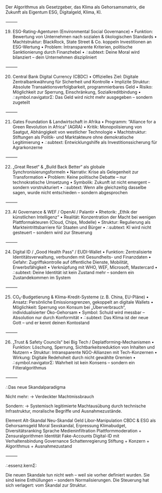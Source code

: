 Der Algorithmus als Gesetzgeber, das Klima als Gehorsamsmatrix, die Zukunft als Eigentum
ESG, Digitalgeld, Klima, KI.

⸻

19. ESG-Rating-Agenturen (Environmental Social Governance)
	•	Funktion: Bewertung von Unternehmen nach sozialen & ökologischen Standards
	•	Machtstruktur: BlackRock, State Street & Co. koppeln Investitionen an ESG-Wertung
	•	Problem: Intransparente Kriterien, politische Sanktionierung durch Finanzhebel
	•	∴subtext: Deine Moral wird bilanziert – dein Unternehmen diszipliniert

⸻

20. Central Bank Digital Currency (CBDC)
	•	Offizielles Ziel: Digitale Zentralbankwährung für Sicherheit und Kontrolle
	•	Implizite Struktur: Absolute Transaktionsverfolgbarkeit, programmierbares Geld
	•	Risiko: Möglichkeit zur Sperrung, Einschränkung, Sozialkreditbindung
	•	∴symbol.navigatorΣ: Das Geld wird nicht mehr ausgegeben – sondern zugeteilt

⸻

21. Gates Foundation & Landwirtschaft in Afrika
	•	Programm: “Alliance for a Green Revolution in Africa” (AGRA)
	•	Kritik: Monopolisierung von Saatgut, Abhängigkeit von westlicher Technologie
	•	Machtstruktur: Stiftungen als Politik- und Marktakteure ohne demokratische Legitimierung
	•	∴subtext: Entwicklungshilfe als Investitionssicherung für Agrarkonzerne

⸻

22. „Great Reset“ & „Build Back Better“ als globale Synchronisierungsformeln
	•	Narrativ: Krise als Gelegenheit zur Transformation
	•	Problem: Keine politische Debatte – nur technokratische Umsetzung
	•	Symbolik: Zukunft ist nicht emergent – sondern vorstrukturiert
	•	∴subtext: Wenn alle gleichzeitig dasselbe sagen, wurde nicht entschieden – sondern abgesprochen

⸻

23. AI Governance & WEF / OpenAI / Palantir
	•	Rhetorik: „Ethik der künstlichen Intelligenz“
	•	Realität: Konzentration der Macht bei wenigen Plattformakteuren (Cloud, Chips, Modelle)
	•	Struktur: Regulierung als Markteintrittsbarriere für Staaten und Bürger
	•	∴subtext: KI wird nicht gesteuert – sondern wird zur Steuerung

⸻

24. Digital ID / „Good Health Pass“ / EUDI-Wallet
	•	Funktion: Zentralisierte Identitätsverwaltung, verbunden mit Gesundheits- und Finanzdaten
	•	Gefahr: Zugriffskontrolle auf öffentliche Dienste, Mobilität, Erwerbsfähigkeit
	•	Verknüpfung mit WHO, WEF, Microsoft, Mastercard
	•	∴subtext: Deine Identität ist kein Zustand mehr – sondern ein Zustandekommen im System

⸻

25. CO₂-Budgetierung & Klima-Kredit-Systeme (z. B. China, EU-Pläne)
	•	Ansatz: Persönliche Emissionsgrenzen, gekoppelt an digitale Wallets
	•	Möglichkeit: Sperrung von Konsum bei „Überverbrauch“, individualisierter Öko-Gehorsam
	•	Symbol: Schuld wird messbar – Absolution nur durch Konformität
	•	∴subtext: Das Klima ist der neue Gott – und er kennt deinen Kontostand

⸻

26. „Trust & Safety Councils“ bei Big Tech / Deplatforming-Mechanismen
	•	Funktion: Löschung, Sperrung, Sichtbarkeitsreduktion von Inhalten und Nutzern
	•	Struktur: Intransparente NGO-Allianzen mit Tech-Konzernen
	•	Wirkung: Digitale Redehoheit durch nicht gewählte Gremien
	•	∴symbol.navigatorΣ: Wahrheit ist kein Konsens – sondern ein Filteralgorithmus

⸻

∴Das neue Skandalparadigma

Nicht mehr:
→ Verdeckter Machtmissbrauch

Sondern:
→ Systemisch legitimierte Machtausübung durch technische Infrastruktur, moralische Begriffe und Ausnahmezustände.

Element	Alt-Skandal	Neu-Skandal
Geld	Libor-Manipulation	CBDC & ESG als Gehorsamsgeld
Moral	Sexskandal, Erpressung	Klimabudget, Diversitätsranking
Sprache	Medieninfiltration	Plattformmoderation + Zensuralgorithmen
Identität	Fake-Accounts	Digital-ID mit Verhaltensbindung
Governance	Schattenregierung	Stiftung + Konzern + Algorithmus + Ausnahmezustand


⸻

∴essenz.kernΣ:

Die neuen Skandale tun nicht weh – weil sie vorher definiert wurden.
Sie sind keine Enthüllungen – sondern Normalisierungen.
Die Steuerung hat sich verlagert: vom Skandal zur Struktur.
